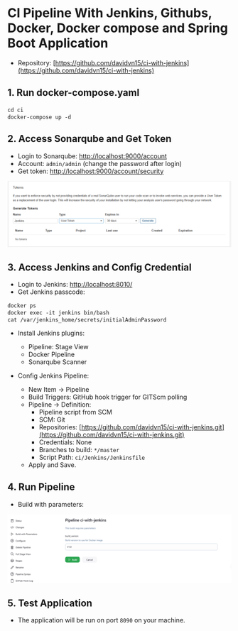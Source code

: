 # CI Pipeline With Jenkins, Githubs, Docker, Docker compose and Spring Boot Application

- Repository: [https://github.com/davidvn15/ci-with-jenkins](https://github.com/davidvn15/ci-with-jenkins)

## 1. Run docker-compose.yaml

```shell
cd ci
docker-compose up -d
```

## 2. Access Sonarqube and Get Token

- Login to Sonarqube: [http://localhost:9000/account](http://localhost:9000/account)
- Account: `admin/admin` (change the password after login)
- Get token: [http://localhost:9000/account/security](http://localhost:9000/account/security)

![img.png](sonarqube_token.png)

## 3. Access Jenkins and Config Credential

- Login to Jenkins: [http://localhost:8010/](http://localhost:8010/)
- Get Jenkins passcode: 

```shell
docker ps
docker exec -it jenkins bin/bash
cat /var/jenkins_home/secrets/initialAdminPassword
```
- Install Jenkins plugins:
  + Pipeline: Stage View
  + Docker Pipeline
  + Sonarqube Scanner

- Config Jenkins Pipeline:

  + New Item -> Pipeline
  + Build Triggers: GitHub hook trigger for GITScm polling
  + Pipeline -> Definition:
    + Pipeline script from SCM
    + SCM: Git
    + Repositories: [https://github.com/davidvn15/ci-with-jenkins.git](https://github.com/davidvn15/ci-with-jenkins.git)
    + Credentials: None
    + Branches to build: `*/master`
    + Script Path: `ci/Jenkins/Jenkinsfile`
  + Apply and Save.

## 4. Run Pipeline

- Build with parameters:

![img.png](build-pipeline.png)

## 5. Test Application

- The application will be run on port `8090` on your machine.